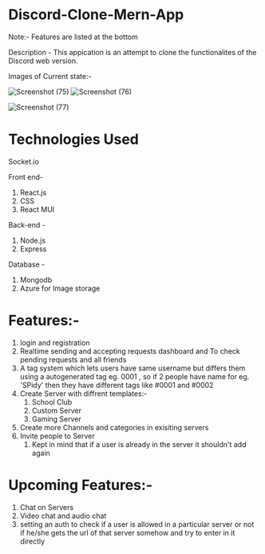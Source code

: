 # Discord-Clone-Mern-App

Note:- Features are listed at the bottom

Description -
This appication is an attempt to clone the functionalites of the Discord web version.

Images of Current state:-

![Screenshot (75)](https://user-images.githubusercontent.com/73217093/204859563-a0385786-11cb-469d-b391-73abadbeb282.png)
![Screenshot (76)](https://user-images.githubusercontent.com/73217093/204859745-87c37941-c8c8-43f8-86a0-2314f9be6478.png)

![Screenshot (77)](https://user-images.githubusercontent.com/73217093/204859588-d15d2b17-a8b9-484d-82b1-bb6e3bc3d836.png)

# Technologies Used

Socket.io

Front end-

1. React.js
2. CSS
3. React MUI

Back-end -

1. Node.js
2. Express

Database - 

1. Mongodb
2. Azure for Image storage

# Features:- 
1. login and registration 
2. Realtime sending and accepting requests dashboard and To check pending requests and all friends
3. A tag system which lets users have same username but differs them using a autogenerated tag eg. 0001 , so if 2 people have name for eg. 'SPidy' then they have different tags like #0001 and #0002
4. Create Server with diffrent templates:-
    1. School Club
    2. Custom Server
    3. Gaming Server   
5. Create more Channels and categories in exisiting servers
6. Invite people to Server
    1. Kept in mind that if a user is already in the server it shouldn't add again

# Upcoming Features:-
1. Chat on Servers
2. Video chat and audio chat
3. setting an auth to check if a user is allowed in a particular server or not if he/she gets the url of that server somehow and try to enter in it directly
